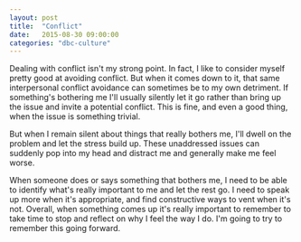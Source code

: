 ```yaml
---
layout: post
title:  "Conflict"
date:   2015-08-30 09:00:00
categories: "dbc-culture"
---
```


Dealing with conflict isn't my strong point. In fact, I like to consider myself pretty good at avoiding conflict. But when it comes down to it, that same interpersonal conflict avoidance can sometimes be to my own detriment. If something's bothering me I'll usually silently let it go rather than bring up the issue and invite a potential conflict. This is fine, and even a good thing, when the issue is something trivial.  

But when I remain silent about things that really bothers me, I'll dwell on the problem and let the stress build up. These unaddressed issues can suddenly pop into my head and distract me and generally make me feel worse. 

When someone does or says something that bothers me, I need to be able to identify what's really important to me and let the rest go. I need to speak up more when it's appropriate, and find constructive ways to vent when it's not. Overall, when something comes up it's really important to remember to take time to stop and reflect on why I feel the way I do. I'm going to try to remember this going forward.

